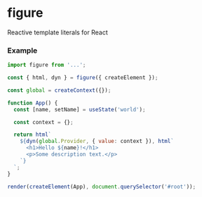 # figure
Reactive template literals for React

### Example

```javascript
import figure from '...';

const { html, dyn } = figure({ createElement });

const global = createContext({});

function App() {
  const [name, setName] = useState('world');

  const context = {};

  return html`
    ${dyn(global.Provider, { value: context }), html`
      <h1>Hello ${name}!</h1>
      <p>Some description text.</p>
    `}
  `;
}

render(createElement(App), document.querySelector('#root'));
```
